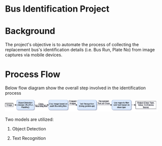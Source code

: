 
# Bus Identification Project

# Background 
The project's objective is to automate the process of collecting the replacement bus's identification details (i.e. Bus Run, Plate No) from image captures via mobile devices.

# Process Flow
Below flow diagram show the overall step involved in the identification process

![Alt text](doc/BusIDFlow.png?raw=true "Bus Identification Process Flow")

Two models are utilized:

1. Object Detection

2. Text Recognition